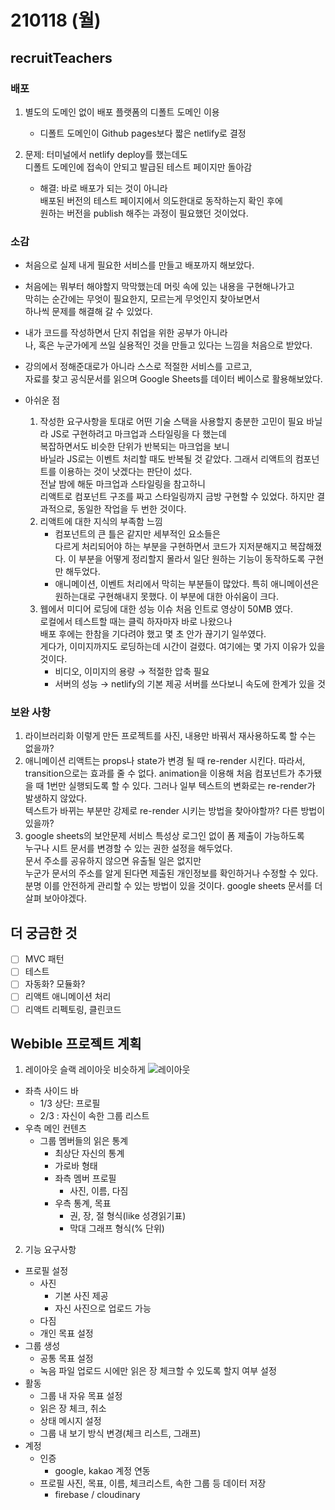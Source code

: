 # 210118 (월)

## recruitTeachers

### 배포

1. 별도의 도메인 없이 배포 플랫폼의 디폴트 도메인 이용

   - 디폴트 도메인이 Github pages보다 짧은 netlify로 결정

2. 문제: 터미널에서 netlify deploy를 했는데도  
    디폴트 도메인에 접속이 안되고 발급된 테스트 페이지만 돌아감

   - 해결: 바로 배포가 되는 것이 아니라  
     배포된 버전의 테스트 페이지에서 의도한대로 동작하는지 확인 후에  
     원하는 버전을 publish 해주는 과정이 필요했던 것이었다.

### 소감

- 처음으로 실제 내게 필요한 서비스를 만들고 배포까지 해보았다.
- 처음에는 뭐부터 해야할지 막막했는데 머릿 속에 있는 내용을 구현해나가고  
  막히는 순간에는 무엇이 필요한지, 모르는게 무엇인지 찾아보면서  
  하나씩 문제를 해결해 갈 수 있었다.
- 내가 코드를 작성하면서 단지 취업을 위한 공부가 아니라  
  나, 혹은 누군가에게 쓰일 실용적인 것을 만들고 있다는 느낌을 처음으로 받았다.
- 강의에서 정해준대로가 아니라 스스로 적절한 서비스를 고르고,  
  자료를 찾고 공식문서를 읽으며 Google Sheets를 데이터 베이스로 활용해보았다.

- 아쉬운 점
  1.  작성한 요구사항을 토대로 어떤 기술 스택을 사용할지 충분한 고민이 필요
      바닐라 JS로 구현하려고 마크업과 스타일링을 다 했는데  
      복잡하면서도 비슷한 단위가 반복되는 마크업을 보니  
      바닐라 JS로는 이벤트 처리할 때도 반복될 것 같았다.
      그래서 리액트의 컴포넌트를 이용하는 것이 낫겠다는 판단이 섰다.  
      전날 밤에 해둔 마크업과 스타일링을 참고하니  
      리액트로 컴포넌트 구조를 짜고 스타일링까지 금방 구현할 수 있었다.
      하지만 결과적으로, 동일한 작업을 두 번한 것이다.
  2)  리액트에 대한 지식의 부족함 느낌
      - 컴포넌트의 큰 틀은 같지만 세부적인 요소들은  
        다르게 처리되어야 하는 부분을 구현하면서 코드가 지저분해지고 복잡해졌다.
        이 부분을 어떻게 정리할지 몰라서 일단 원하는 기능이 동작하도록 구현만 해두었다.
      - 애니메이션, 이벤트 처리에서 막히는 부분들이 많았다.
        특히 애니메이션은 원하는대로 구현해내지 못했다.
        이 부분에 대한 아쉬움이 크다.
  3)  웹에서 미디어 로딩에 대한 성능 이슈
      처음 인트로 영상이 50MB 였다.  
       로컬에서 테스트할 때는 클릭 하자마자 바로 나왔으나  
       배포 후에는 한참을 기다려야 했고 몇 초 안가 끊기기 일쑤였다.  
       게다가, 이미지까지도 로딩하는데 시간이 걸렸다.
      여기에는 몇 가지 이유가 있을 것이다.
      - 비디오, 이미지의 용량
        → 적절한 압축 필요
      - 서버의 성능
        → netlify의 기본 제공 서버를 쓰다보니 속도에 한계가 있을 것

### 보완 사항

1. 라이브러리화
   이렇게 만든 프로젝트를 사진, 내용만 바꿔서 재사용하도록 할 수는 없을까?
2. 애니메이션
   리액트는 props나 state가 변경 될 때 re-render 시킨다.
   따라서, transition으로는 효과를 줄 수 없다.
   animation을 이용해 처음 컴포넌트가 추가됐을 때 1번만 실행되도록 할 수 있다.
   그러나 일부 텍스트의 변화로는 re-render가 발생하지 않았다.  
   텍스트가 바뀌는 부분만 강제로 re-render 시키는 방법을 찾아야할까?
   다른 방법이 있을까?
3. google sheets의 보안문제
   서비스 특성상 로그인 없이 폼 제출이 가능하도록  
   누구나 시트 문서를 변경할 수 있는 권한 설정을 해두었다.  
   문서 주소를 공유하지 않으면 유출될 일은 없지만  
   누군가 문서의 주소를 알게 된다면 제출된 개인정보를 확인하거나 수정할 수 있다.
   분명 이를 안전하게 관리할 수 있는 방법이 있을 것이다.
   google sheets 문서를 더 살펴 보아야겠다.

## 더 궁금한 것

- [ ] MVC 패턴
- [ ] 테스트
- [ ] 자동화? 모듈화?
- [ ] 리액트 애니메이션 처리
- [ ] 리액트 리펙토링, 클린코드

## Webible 프로젝트 계획

1. 레이아웃
   슬랙 레이아웃 비슷하게
   ![레이아웃](https://user-images.githubusercontent.com/64844815/104940940-c7454f80-59f5-11eb-8811-421e5a1265ae.png)

- 좌측 사이드 바
  - 1/3 상단: 프로필
  - 2/3 : 자신이 속한 그룹 리스트
- 우측 메인 컨텐츠
  - 그룹 멤버들의 읽은 통계
    - 최상단 자신의 통계
    - 가로바 형태
    - 좌측 멤버 프로필
      - 사진, 이름, 다짐
    - 우측 통계, 목표
      - 권, 장, 절 형식(like 성경읽기표)
      - 막대 그래프 형식(% 단위)

2. 기능 요구사항

- 프로필 설정
  - 사진
    - 기본 사진 제공
    - 자신 사진으로 업로드 가능
  - 다짐
  - 개인 목표 설정
- 그룹 생성
  - 공통 목표 설정
  - 녹음 파일 업로드 시에만 읽은 장 체크할 수 있도록 할지 여부 설정
- 활동
  - 그룹 내 자유 목표 설정
  - 읽은 장 체크, 취소
  - 상태 메시지 설정
  - 그룹 내 보기 방식 변경(체크 리스트, 그래프)
- 계정
  - 인증
    - google, kakao 계정 연동
  - 프로필 사진, 목표, 이름, 체크리스트, 속한 그룹 등 데이터 저장
    - firebase / cloudinary

